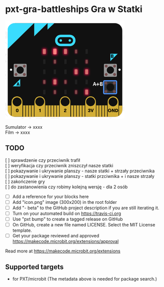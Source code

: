 # pxt-gra-battleships Gra w Statki

<IMG SRC="https://github.com/agrabara/pxt-gra-battleships/blob/master/statki.png?raw=true"><BR>
  
Sumulator -> xxxx <BR>
Film ->   xxxx <BR>

## TODO
[ ] sprawdzenie czy przeciwnik trafił <BR>
[ ] weryfikacja czy przeciwnik zniszczył nasze statki <BR>
[ ] pokazywanie i ukrywanie planszy - nasze statki + strzały przeciwnika <BR>
[ ] pokazywanie i ukrywanie planszy - statki przciwnika + i nasze strzały <BR>
[ ] zakończenie gry <BR>
[ ] do zastanowienia czy robimy kolejną wersję - dla 2 osób <BR>

- [ ] Add a reference for your blocks here
- [ ] Add "icon.png" image (300x200) in the root folder
- [ ] Add "- beta" to the GitHub project description if you are still iterating it.
- [ ] Turn on your automated build on https://travis-ci.org
- [ ] Use "pxt bump" to create a tagged release on GitHub
- [ ] On GitHub, create a new file named LICENSE. Select the MIT License template.
- [ ] Get your package reviewed and approved https://makecode.microbit.org/extensions/approval

Read more at https://makecode.microbit.org/extensions

## Supported targets

* for PXT/microbit
(The metadata above is needed for package search.)

